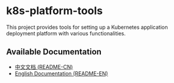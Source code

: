 # k8s-platform-tools

This project provides tools for setting up a Kubernetes application deployment platform with various functionalities.

## Available Documentation

- [中文文档 (README-CN)](./README-CN.md)
- [English Documentation (README-EN)](./README-EN.md)
